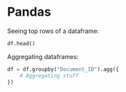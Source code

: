 # Pandas

Seeing top rows of a dataframe:
```python
df.head()
```

Aggregating dataframes:
```python
df = df.groupby("Document_ID").agg({
    # Aggregating stuff
})
```